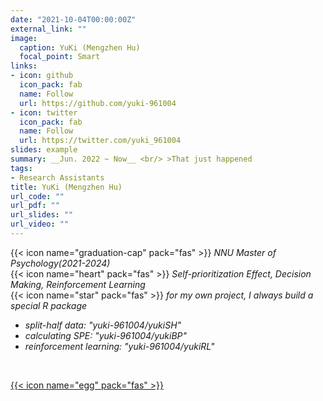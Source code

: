 ```yaml
---
date: "2021-10-04T00:00:00Z"
external_link: ""
image:
  caption: YuKi (Mengzhen Hu)
  focal_point: Smart
links:
- icon: github
  icon_pack: fab
  name: Follow
  url: https://github.com/yuki-961004
- icon: twitter
  icon_pack: fab
  name: Follow
  url: https://twitter.com/yuki_961004
slides: example
summary: __Jun. 2022 ~ Now__ <br/> >That just happened
tags:
- Research Assistants
title: YuKi (Mengzhen Hu)
url_code: ""
url_pdf: ""
url_slides: ""
url_video: ""
---
```

{{< icon name="graduation-cap" pack="fas" >}} _NNU Master of Psychology(2021-2024)_  
{{< icon name="heart" pack="fas" >}} _Self-prioritization Effect, Decision Making, Reinforcement Learning_  
{{< icon name="star" pack="fas" >}} _for my own project, I always build a special R package_ 
  - _split-half data: "yuki-961004/yukiSH"_
  - _calculating SPE:  "yuki-961004/yukiBP"_
  - _reinforcement learning: "yuki-961004/yukiRL"_
<br>

[{{< icon name="egg" pack="fas" >}}](https://htmlpreview.github.io/?https://github.com/yuki-961004/yuki/blob/main/egg/egg.html)
